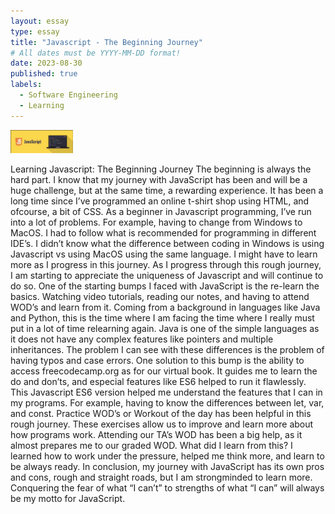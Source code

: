```yaml
---
layout: essay
type: essay
title: "Javascript - The Beginning Journey"
# All dates must be YYYY-MM-DD format!
date: 2023-08-30
published: true
labels:
  - Software Engineering
  - Learning
---
```


<img width="100px" class="rounded float-start pe-4" src="../img/javascript1.jpg">

Learning Javascript: The Beginning Journey
The beginning is always the hard part.  I know that my journey with JavaScript has been and will be a huge challenge, but at the same time, a rewarding experience. It has been a long time since I’ve programmed an online t-shirt shop using HTML, and ofcourse, a bit of CSS. As a beginner in Javascript programming, I’ve run into a lot of problems. For example, having to change from Windows to MacOS. I had to follow what is recommended for programming in different IDE’s. I didn’t know what the difference between coding in Windows is using Javascript vs using MacOS using the same language. I might have to learn more as I progress in this journey. As I progress through this rough journey, I am starting to appreciate the uniqueness of Javascript and will continue to do so. 
One of the starting bumps I faced with JavaScript is the re-learn the basics. Watching video tutorials, reading our notes, and having to attend WOD’s and learn from it. Coming from a background in languages like Java and Python, this is the time where I am facing the time where I really must put in a lot of time relearning again. Java is one of the simple languages as it does not have any complex features like pointers and multiple inheritances. The problem I can see with these differences is the problem of having typos and case errors. 
One solution to this bump is the ability to access freecodecamp.org as for our virtual book. It guides me to learn the do and don’ts, and especial features like ES6 helped to run it flawlessly. This Javascript ES6 version helped me understand the features that I can in my programs. For example, having to know the differences between let, var, and const.
Practice WOD’s or Workout of the day has been helpful in this rough journey. These exercises allow us to improve and learn more about how programs work. Attending our TA’s WOD has been a big help, as it almost prepares me to our graded WOD. What did I learn from this? I learned how to work under the pressure, helped me think more, and learn to be always ready.
In conclusion, my journey with JavaScript has its own pros and cons, rough and straight roads, but I am strongminded to learn more. Conquering the fear of what “I can’t” to strengths of what “I can” will always be my motto for JavaScript.
